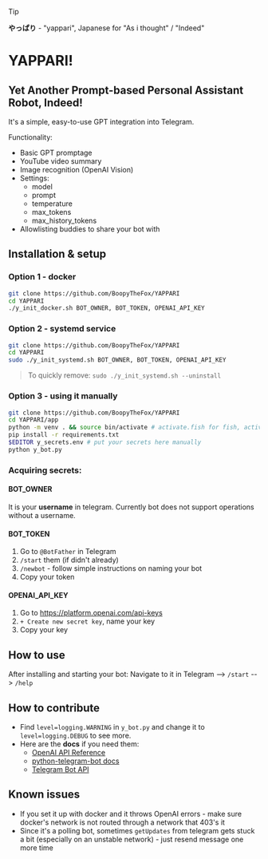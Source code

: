>[!tip]
>**やっぱり** - "yappari", Japanese for "As i thought" / "Indeed"

# YAPPARI!

## Yet Another Prompt-based Personal Assistant Robot, Indeed!

It's a simple, easy-to-use GPT integration into Telegram.

Functionality:
- Basic GPT promptage
- YouTube video summary
- Image recognition (OpenAI Vision)
- Settings:
	- model
	- prompt
	- temperature
	- max_tokens
	- max_history_tokens
- Allowlisting buddies to share your bot with

## Installation & setup
### Option 1 - docker
```bash
git clone https://github.com/BoopyTheFox/YAPPARI
cd YAPPARI
./y_init_docker.sh BOT_OWNER, BOT_TOKEN, OPENAI_API_KEY
```
### Option 2 - systemd service
```bash
git clone https://github.com/BoopyTheFox/YAPPARI
cd YAPPARI
sudo ./y_init_systemd.sh BOT_OWNER, BOT_TOKEN, OPENAI_API_KEY
```
>To quickly remove: `sudo ./y_init_systemd.sh --uninstall`
### Option 3 - using it manually
```sh
git clone https://github.com/BoopyTheFox/YAPPARI
cd YAPPARI/app
python -m venv . && source bin/activate # activate.fish for fish, activate.csh for csh
pip install -r requirements.txt
$EDITOR y_secrets.env # put your secrets here manually
python y_bot.py
```
### Acquiring secrets:
#### BOT_OWNER
It is your **username** in telegram. Currently bot does not support operations without a username.
#### BOT_TOKEN
1. Go to `@BotFather` in Telegram
2. `/start` them (if didn't already)
3. `/newbot` - follow simple instructions on naming your bot
4. Copy your token
#### OPENAI_API_KEY
1. Go to https://platform.openai.com/api-keys
2. `+ Create new secret key`, name your key
3. Copy your key

## How to use
After installing and starting your bot:
Navigate to it in Telegram --> `/start` --> `/help`

## How to contribute
- Find `level=logging.WARNING` in `y_bot.py` and change it to `level=logging.DEBUG` to see more.
- Here are the **docs** if you need them:
	- [OpenAI API Reference](https://platform.openai.com/docs/api-reference)
	- [python-telegram-bot docs](https://docs.python-telegram-bot.org/)
	- [Telegram Bot API](https://core.telegram.org/bots/api)

## Known issues
- If you set it up with docker and it throws OpenAI errors - make sure docker's network is not routed through a network that 403's it
- Since it's a polling bot, sometimes `getUpdates` from telegram gets stuck a bit (especially on an unstable network) - just resend message one more time
